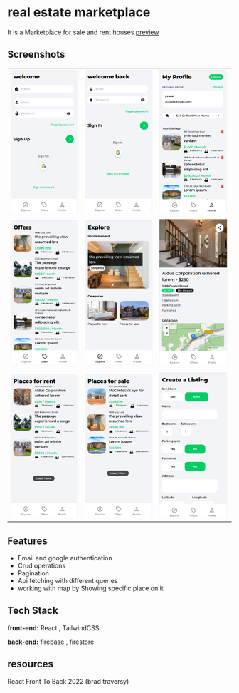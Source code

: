 # real estate marketplace

It is a Marketplace for sale and rent houses
[preview](https://realstate-marketplace.vercel.app/)

## Screenshots

|                                              |                                              |                                              |
| -------------------------------------------- | -------------------------------------------- | -------------------------------------------- |
| ![App Screenshot](./src/assets/readme/1.png) | ![App Screenshot](./src/assets/readme/2.png) | ![App Screenshot](./src/assets/readme/3.png) |
|                                              |                                              |                                              |
| ![App Screenshot](./src/assets/readme/4.png) | ![App Screenshot](./src/assets/readme/5.png) | ![App Screenshot](./src/assets/readme/6.png) |
|                                              |                                              |                                              |
| ![App Screenshot](./src/assets/readme/7.png) | ![App Screenshot](./src/assets/readme/8.png) | ![App Screenshot](./src/assets/readme/9.png) |


## Features

- Email and google authentication
- Crud operations
- Pagination
- Api fetching with different queries
- working with map by Showing specific place on it

## Tech Stack

**front-end:** React , TailwindCSS

**back-end:** firebase , firestore


## resources

React Front To Back 2022 (brad traversy)
